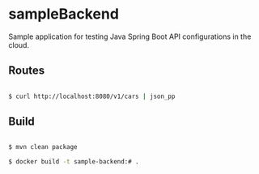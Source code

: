 # sampleBackend

Sample application for testing Java Spring Boot API configurations in the cloud.

## Routes

```bash

$ curl http://localhost:8080/v1/cars | json_pp

```

## Build
```bash

$ mvn clean package

$ docker build -t sample-backend:# .

```